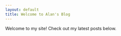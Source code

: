 ```yaml
---
layout: default
title: Welcome to Alan's Blog
---
```


Welcome to my site! Check out my latest posts below.
